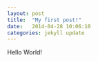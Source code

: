 ```yaml
---
layout: post
title:  "My first post!"
date:   2014-04-28 10:06:10
categories: jekyll update
---
```

Hello World!